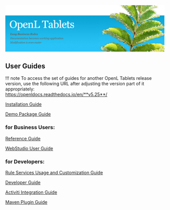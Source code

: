 <img src="img/OpenLHome.png" width="500">

## User Guides
!!! note
	To access the set of guides for another OpenL Tablets release version, use the following URL after adjusting the version part of it appropriately:<br>
	https://openldocs.readthedocs.io/en/**v5.25**/

[Installation Guide](documentation/guides/installation_guide.md)

[Demo Package Guide](documentation/guides/demo_package_guide.md)

### for Business Users:

[Reference Guide](documentation/guides/reference_guide.md)

[WebStudio User Guide](documentation/guides/webstudio_user_guide.md)

### for Developers:

[Rule Services Usage and Customization Guide](documentation/guides/rule_services_usage_and_customization_guide.md)

[Developer Guide](documentation/guides/developer_guide.md)

[Activiti Integration Guide](ddocumentation/guides/activiti_integration_guide.md)

[Maven Plugin Guide](documentation/guides/maven_plugin_guide.md)
